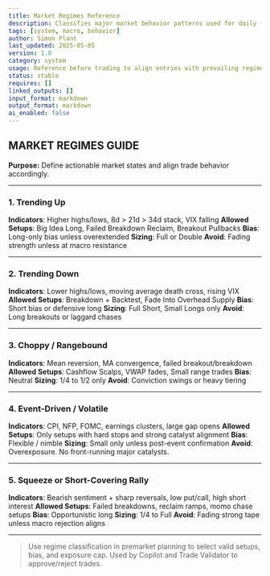 ```yaml
---
title: Market Regimes Reference  
description: Classifies major market behavior patterns used for daily framing and execution alignment  
tags: [system, macro, behavior]  
author: Simon Plant  
last_updated: 2025-05-05  
version: 1.0  
category: system  
usage: Reference before trading to align entries with prevailing regime: trend, chop, squeeze, gamma, news  
status: stable  
requires: []  
linked_outputs: []  
input_format: markdown  
output_format: markdown  
ai_enabled: false  
---
```


## MARKET REGIMES GUIDE

**Purpose:** Define actionable market states and align trade behavior accordingly.

---
### 1. Trending Up
**Indicators**: Higher highs/lows, 8d > 21d > 34d stack, VIX falling
**Allowed Setups**: Big Idea Long, Failed Breakdown Reclaim, Breakout Pullbacks
**Bias**: Long-only bias unless overextended
**Sizing**: Full or Double
**Avoid**: Fading strength unless at macro resistance

---
### 2. Trending Down
**Indicators**: Lower highs/lows, moving average death cross, rising VIX
**Allowed Setups**: Breakdown + Backtest, Fade Into Overhead Supply
**Bias**: Short bias or defensive long
**Sizing**: Full Short, Small Longs only
**Avoid**: Long breakouts or laggard chases

---
### 3. Choppy / Rangebound
**Indicators**: Mean reversion, MA convergence, failed breakout/breakdown
**Allowed Setups**: Cashflow Scalps, VWAP fades, Small range trades
**Bias**: Neutral
**Sizing**: 1/4 to 1/2 only
**Avoid**: Conviction swings or heavy tiering

---
### 4. Event-Driven / Volatile
**Indicators**: CPI, NFP, FOMC, earnings clusters, large gap opens
**Allowed Setups**: Only setups with hard stops and strong catalyst alignment
**Bias**: Flexible / nimble
**Sizing**: Small only unless post-event confirmation
**Avoid**: Overexposure. No front-running major catalysts.

---
### 5. Squeeze or Short-Covering Rally
**Indicators**: Bearish sentiment + sharp reversals, low put/call, high short interest
**Allowed Setups**: Failed breakdowns, reclaim ramps, momo chase setups
**Bias**: Opportunistic long
**Sizing**: 1/4 to Full
**Avoid**: Fading strong tape unless macro rejection aligns

---
> Use regime classification in premarket planning to select valid setups, bias, and exposure cap. Used by Copilot and Trade Validator to approve/reject trades.
